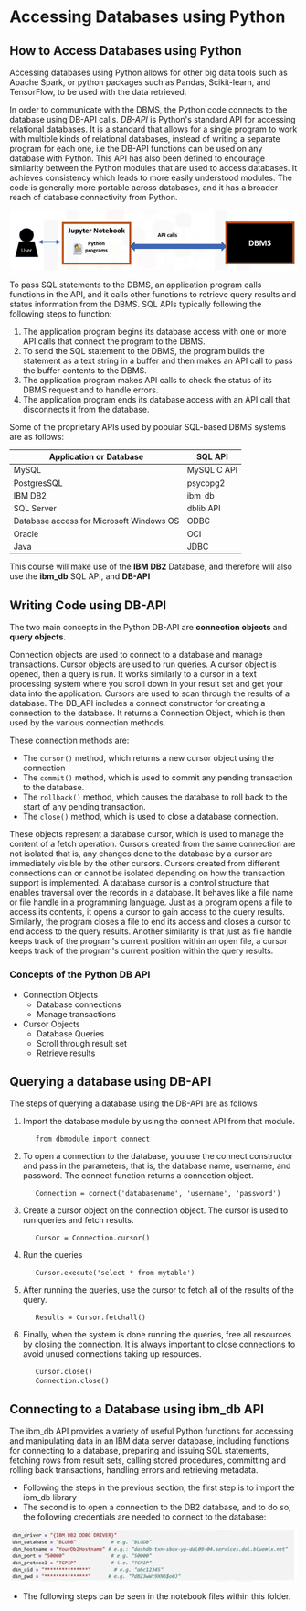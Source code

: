 # Accessing Databases using Python

## How to Access Databases using Python

Accessing databases using Python allows for other big data tools such as Apache Spark, or python packages such as Pandas, Scikit-learn, and TensorFlow, to be used with the data retrieved.

In order to communicate with the DBMS, the Python code connects to the database using DB-API calls. 
*DB-API* is Python's standard API for accessing relational databases. It is a standard that allows for a single program to work with multiple kinds of relational databases, instead of writing a separate program for each one, i.e the DB-API functions can be used on any database with Python. This API has also been defined to encourage similarity between the Python modules that are used to access databases. It achieves consistency which leads to more easily understood modules. 
The code is generally more portable across databases, and it has a broader reach of database connectivity from Python. 

<p align="center">
  <img src="Images/UsingAPIs.png" width="600">
</p>


To pass SQL statements to the DBMS, an application program calls functions in the API, and it calls other functions to retrieve query results and status information from the DBMS.
SQL APIs typically following the following steps to function:
1. The application program begins its database access with one or more API calls that connect the program to the DBMS. 
2. To send the SQL statement to the DBMS, the program builds the statement as a text string in a buffer and then makes an API call to pass the buffer contents to the DBMS.
3. The application program makes API calls to check the status of its DBMS request and to handle errors.
4. The application program ends its database access with an API call that disconnects it from the database.

Some of the proprietary APIs used by popular SQL-based DBMS systems are as follows:


| Application or Database  | SQL API |
| ------------- | ------------- |
| MySQL| MySQL C API |
| PostgresSQL | psycopg2  |
| IBM DB2| ibm_db |
| SQL Server | dblib API | 
| Database access for Microsoft Windows OS | ODBC | 
| Oracle | OCI | 
| Java | JDBC | 

This course will make use of the **IBM DB2** Database, and therefore will also use the **ibm_db** SQL API, and **DB-API**

## Writing Code using DB-API
The two main concepts in the Python DB-API are **connection objects** and **query objects**. 

Connection objects are used to connect to a database and manage transactions. 
Cursor objects are used to run queries. A cursor object is opened, then a query is run. It works similarly to a cursor in a text processing system where you scroll down in your result set and get your data into the application. Cursors are used to scan through the results of a database. 
The DB_API includes a connect constructor for creating a connection to the database. It returns a Connection Object, which is then used by the various connection methods. 

These connection methods are: 
- The `cursor()` method, which returns a new cursor object using the connection
- The `commit()` method, which is used to commit any pending transaction to the database.
- The `rollback()` method, which causes the database to roll back to the start of any pending transaction.
- The `close()` method, which is used to close a database connection.

These objects represent a database cursor, which is used to manage the content of a fetch operation. 
Cursors created from the same connection are not isolated that is, any changes done to the database by a cursor are immediately visible by the other cursors. 
Cursors created from different connections can or cannot be isolated depending on how the transaction support is implemented.
A database cursor is a control structure that enables traversal over the records in a database. It behaves like a file name or file handle in a programming language. Just as a program opens a file to access its contents, it opens a cursor to gain access to the query results. 
Similarly, the program closes a file to end its access and closes a cursor to end access to the query results. 
Another similarity is that just as file handle keeps track of the program's current position within an open file, a cursor keeps track of the program's current position within the query results. 



### Concepts of the Python DB API
- Connection Objects
  - Database connections
  - Manage transactions
- Cursor Objects
  - Database Queries
  - Scroll through result set
  - Retrieve results
  
  
## Querying a database using DB-API
The steps of querying a database using the DB-API are as follows

1. Import the database module by using the connect API from that module. 
    
          from dbmodule import connect
    
2. To open a connection to the database, you use the connect constructor and pass in the parameters, that is, the database name, username, and password. The connect function returns a connection object. 

          Connection = connect('databasename', 'username', 'password')

3. Create a cursor object on the connection object. The cursor is used to run queries and fetch results. 

          Cursor = Connection.cursor()
    
4. Run the queries

          Cursor.execute('select * from mytable')
    
5. After running the queries, use the cursor to fetch all of the results of the query. 

          Results = Cursor.fetchall()
    
6. Finally, when the system is done running the queries, free all resources by closing the connection. It is always important to close connections to avoid unused connections taking up resources. 

          Cursor.close()
          Connection.close()
          
          
          
          
## Connecting to a Database using ibm_db API

The ibm_db API provides a variety of useful Python functions for accessing and manipulating data in an IBM data server database, including functions for connecting to a database, preparing and issuing SQL statements, fetching rows from result sets, calling stored procedures, committing and rolling back transactions, handling errors and retrieving metadata. 

- Following the steps in the previous section, the first step is to import the ibm_db library 
- The second is to open a connection to the DB2 database, and to do so, the following credentials are needed to connect to the database:

<p align="center">
  <img src="Images/Credentials.png" width="600">
</p>

- The following steps can be seen in the notebook files within this folder.

  
  
  
